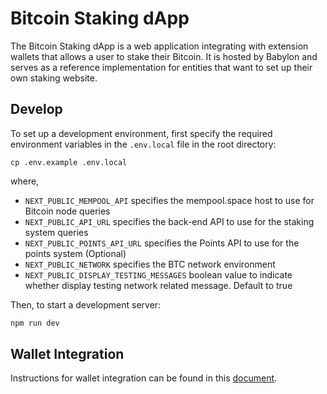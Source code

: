 # Bitcoin Staking dApp

The Bitcoin Staking dApp is a web application integrating with extension
wallets that allows a user to stake their Bitcoin. It is hosted by Babylon and
serves as a reference implementation for entities that want to set up their own
staking website.

## Develop

To set up a development environment, first specify the required environment
variables in the `.env.local` file in the root directory:

```
cp .env.example .env.local
```

where,

- `NEXT_PUBLIC_MEMPOOL_API` specifies the mempool.space host to use for Bitcoin
  node queries
- `NEXT_PUBLIC_API_URL` specifies the back-end API to use for the staking
  system queries
- `NEXT_PUBLIC_POINTS_API_URL` specifies the Points API to use for the points
  system (Optional)
- `NEXT_PUBLIC_NETWORK` specifies the BTC network environment
- `NEXT_PUBLIC_DISPLAY_TESTING_MESSAGES` boolean value to indicate whether display 
testing network related message. Default to true

Then, to start a development server:

```bash
npm run dev
```

## Wallet Integration

Instructions for wallet integration can be found in this
[document](./docs/WalletIntegration.md).
